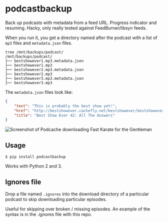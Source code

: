 # podcastbackup

Back up podcasts with metadata from a feed URL. Progress indicator and resuming.
Hacky, only really tested against FeedBurner/libsyn feeds.

When you run it, you get a directory named after the podcast with a list of `mp3` files and `metadata.json` files.

```
tree /mnt/backups/podcast/
/mnt/backups/podcast/
├── bestshowever1.mp3.metadata.json
├── bestshowever1.mp3
├── bestshowever2.mp3.metadata.json
├── bestshowever2.mp3
├── bestshowever3.mp3.metadata.json
├── bestshowever3.mp3
```

The `metadata.json` files look like:

```json
{
    "text": "This is probably the best show yet!",
    "href": "http://bestshowever.cachefly.net/bestshowever/bestshowever42.mp3",
    "title": "Best Show Ever 42: All The Answers"
}
```

![Screenshot of Podcache downloading Fast Karate for the Gentleman](http://i.imgur.com/55g4iQY.gifv)

## Usage

```
$ pip install podcastbackup
```

Works with Python 2 and 3.

## Ignores file

Drop a file named `.ignores` into the download directory of a particular podcast to skip downloading particular episodes.

Useful for skipping over broken / missing episodes. An example of the syntax is in the .ignores file with this repo.


